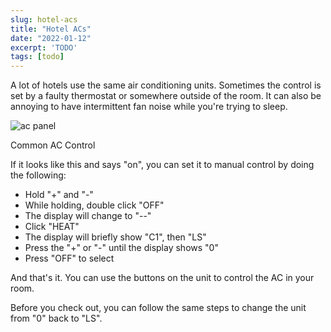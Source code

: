 ```yaml
---
slug: hotel-acs
title: "Hotel ACs"
date: "2022-01-12"
excerpt: 'TODO'
tags: [todo]
---
```


A lot of hotels use the same air conditioning units. Sometimes the control is set by a faulty thermostat or somewhere outside of the room. It can also be annoying to have intermittent fan noise while you're trying to sleep.

![ac panel](/images/post/hotel-acs/20220111_220422_remastered.jpg)




Common AC Control

If it looks like this and says "on", you can set it to manual control by doing the following:

- Hold "+" and "-"
- While holding, double click "OFF"
- The display will change to "--"
- Click "HEAT"
- The display will briefly show "C1", then "LS"
- Press the "+" or "-" until the display shows "0"
- Press "OFF" to select

And that's it. You can use the buttons on the unit to control the AC in your room.

Before you check out, you can follow the same steps to change the unit from "0" back to "LS".
